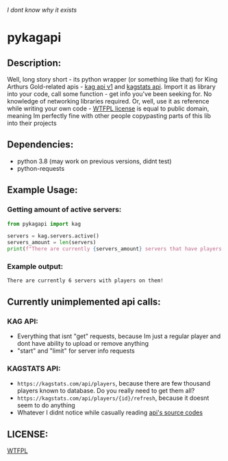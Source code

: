*I dont know why it exists*

# pykagapi

## Description:

Well, long story short - its python wrapper (or something like that) for King Arthurs Gold-related apis - [kag api v1](https://api.kag2d.com/v1) and [kagstats api](https://kagstats.com/api). Import it as library into your code, call some function - get info you've been seeking for. No knowledge of networking libraries required. Or, well, use it as reference while writing your own code - [WTFPL license](LICENSE) is equal to public domain, meaning Im perfectly fine with other people copypasting parts of this lib into their projects

## Dependencies:

- python 3.8 (may work on previous versions, didnt test)
- python-requests

## Example Usage:

### Getting amount of active servers:
```python
from pykagapi import kag

servers = kag.servers.active()
servers_amount = len(servers)
print(f"There are currently {servers_amount} servers that have players on them!")
```

### Example output:

`There are currently 6 servers with players on them!`

## Currently unimplemented api calls:

### KAG API:

- Everything that isnt "get" requests, because Im just a regular player and dont have ability to upload or remove anything
- "start" and "limit" for server info requests

### KAGSTATS API:

- `https://kagstats.com/api/players`, because there are few thousand players known to database. Do you really need to get them all?
- `https://kagstats.com/api/players/{id}/refresh`, because it doesnt seem to do anything
- Whatever I didnt notice while casually reading [api's source codes](https://github.com/Harrison-Miller/kagstats/tree/master/api)

## LICENSE:

[WTFPL](LICENSE)

